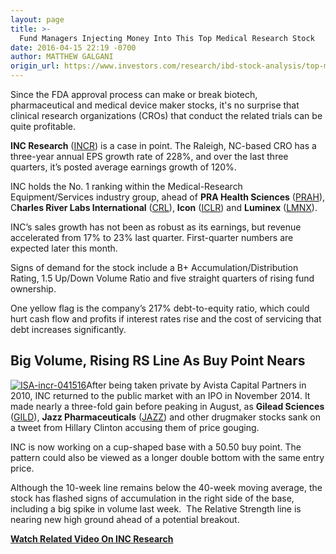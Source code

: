 ```yaml
---
layout: page
title: >-
  Fund Managers Injecting Money Into This Top Medical Research Stock
date: 2016-04-15 22:19 -0700
author: MATTHEW GALGANI
origin_url: https://www.investors.com/research/ibd-stock-analysis/top-medical-stock-inc-research-near-buy-point-q1-earnings-due/
---
```





Since the FDA approval process can make or break biotech,  pharmaceutical and medical device maker stocks, it's no surprise that clinical research organizations (CROs) that conduct the related trials can be quite profitable.


**INC Research** ([INCR](https://research.investors.com/quote.aspx?symbol=INCR)) is a case in point. The Raleigh, NC-based CRO has a three-year annual EPS growth rate of 228%, and over the last three quarters, it’s posted average earnings growth of 120%.


INC holds the No. 1 ranking within the Medical-Research Equipment/Services industry group, ahead of **PRA Health Sciences** ([PRAH](https://research.investors.com/quote.aspx?symbol=PRAH)), C**harles River Labs International** ([CRL](https://research.investors.com/quote.aspx?symbol=CRL)), **Icon** ([ICLR](https://research.investors.com/quote.aspx?symbol=ICLR)) and **Luminex** ([LMNX](https://research.investors.com/quote.aspx?symbol=LMNX)).


INC’s sales growth has not been as robust as its earnings, but revenue accelerated from 17% to 23% last quarter. First-quarter numbers are expected later this month.


Signs of demand for the stock include a B+ Accumulation/Distribution Rating, 1.5 Up/Down Volume Ratio and five straight quarters of rising fund ownership.


One yellow flag is the company’s 217% debt-to-equity ratio, which could hurt cash flow and profits if interest rates rise and the cost of servicing that debt increases significantly.


Big Volume, Rising RS Line As Buy Point Nears
---------------------------------------------


[![ISA-incr-041516](https://www.investors.com/wp-content/uploads/2016/04/ISA-incr-041516-300x300.jpg)](https://www.investors.com/wp-content/uploads/2016/04/ISA-incr-041516.jpg)After being taken private by Avista Capital Partners in 2010, INC returned to the public market with an IPO in November 2014. It made nearly a three-fold gain before peaking in August, as **Gilead Sciences** ([GILD](https://research.investors.com/quote.aspx?symbol=GILD)), **Jazz Pharmaceuticals** ([JAZZ](https://research.investors.com/quote.aspx?symbol=JAZZ)) and other drugmaker stocks sank on a tweet from Hillary Clinton accusing them of price gouging.


INC is now working on a cup-shaped base with a 50.50 buy point. The pattern could also be viewed as a longer double bottom with the same entry price.


Although the 10-week line remains below the 40-week moving average, the stock has flashed signs of accumulation in the right side of the base, including a big spike in volume last week.  The Relative Strength line is nearing new high ground ahead of a potential breakout.


**[Watch Related Video On INC Research](https://www.investors.com/videos/breakout-watch-inc-research-nears-buy-ahead-of-q1-earnings/)**




